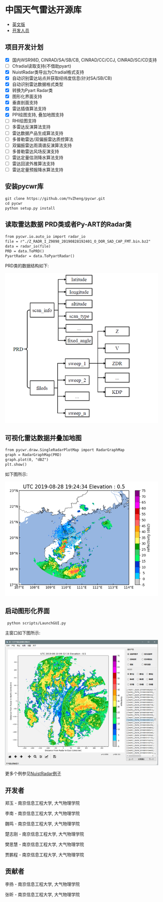 # 中国天气雷达开源库

- [英文版](README.md)
- [开发人员](CONTRIBUTORS.txt)

项目开发计划
----------

- [x] 国内WSR98D, CINRAD/SA/SB/CB, CINRAD/CC/CCJ, CINRAD/SC/CD支持
- [ ] Cfradial读取支持(不借助pyart)
- [x] NuistRadar类导出为Cfradial格式支持
- [x] 自动识别雷达站点并获取经纬度信息(针对SA/SB/CB)
- [x] 自动识别雷达数据格式类型
- [x] 转换为Pyart Radar类
- [x] 图形化界面支持
- [x] 垂直剖面支持
- [x] 雷达插值算法支持
- [x] PPI绘图支持, 叠加地图支持
- [ ] RHI绘图支持
- [ ] 多雷达反演算法支持
- [ ] 雷达数据产品生成算法支持
- [ ] 多普勒雷达/双偏振雷达质控算法
- [ ] 双偏振雷达雨滴谱反演算法支持
- [ ] 多普勒雷达风场反演支持
- [ ] 雷达定量估测降水算法支持
- [ ] 雷达回波外推算法支持
- [ ] 雷达定量预报降水算法支持

安装pycwr库
----------

```
git clone https://github.com/YvZheng/pycwr.git
cd pycwr
python setup.py install    
```

读取雷达数据 PRD类或者Py-ART的Radar类
----------
```
from pycwr.io.auto_io import radar_io 
file = r"./Z_RADR_I_Z9898_20190828192401_O_DOR_SAD_CAP_FMT.bin.bz2"
data = radar_io(file)
PRD = data.ToPRD()
PyartRadar = data.ToPyartRadar()
```
PRD类的数据结构如下:

![avatar](./examples/PRD_class.png)

可视化雷达数据并叠加地图
----------
```
from pycwr.draw.SingleRadarPlotMap import RadarGraphMap
graph = RadarGraphMap(PRD)
graph.plot(0, "dBZ")
plt.show()
```
如下图所示:

![avatar](examples/graph_map.png)

启动图形化界面
----------

```
 python scripts/LaunchGUI.py
```

主窗口如下图所示:

![avatar](examples/pycwr.png)

更多个例参见[NuistRadar例子](./notebooks/NuistRadar_example.ipynb)

开发者
----------

郑玉 - 南京信息工程大学, 大气物理学院

李南 - 南京信息工程大学, 大气物理学院

魏鸣 - 南京信息工程大学, 大气物理学院

楚志刚 - 南京信息工程大学, 大气物理学院

樊思慧 - 南京信息工程大学, 大气物理学院

贾鹏程 - 南京信息工程大学, 大气物理学院

贡献者
------------

李扬 - 南京信息工程大学, 大气物理学院

张昕 - 南京信息工程大学, 大气物理学院

